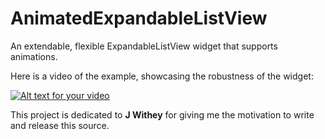 AnimatedExpandableListView
==========================

An extendable, flexible ExpandableListView widget that supports animations.

Here is a video of the example, showcasing the robustness of the widget:

[![Alt text for your video](http://img.youtube.com/vi/J7rcFRKvpyY/0.jpg)](http://www.youtube.com/watch?v=J7rcFRKvpyY)

This project is dedicated to <strong>J Withey</strong> for giving me the motivation to write and release this source.
